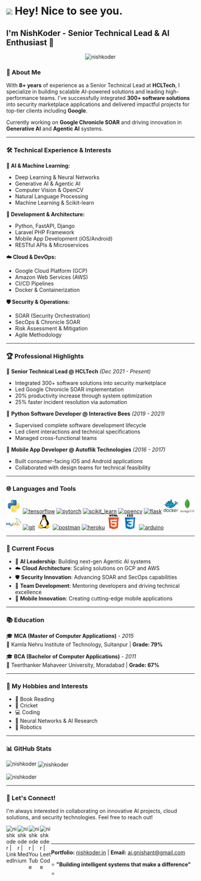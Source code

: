 # <img src="https://emojis.slackmojis.com/emojis/images/1531849430/4246/blob-sunglasses.gif?1531849430" width="30"/> Hey! Nice to see you.

## I'm NishKoder - Senior Technical Lead & AI Enthusiast 🚀

<p align="center">
  <img src="https://komarev.com/ghpvc/?username=nishkoder&label=Profile%20views&color=0e75b6&style=flat" alt="nishkoder" />
</p>

### 💫 About Me
With **8+ years** of experience as a Senior Technical Lead at **HCLTech**, I specialize in building scalable AI-powered solutions and leading high-performance teams. I've successfully integrated **300+ software solutions** into security marketplace applications and delivered impactful projects for top-tier clients including **Google**.

Currently working on **Google Chronicle SOAR** and driving innovation in **Generative AI** and **Agentic AI** systems.

---

### 🛠️ Technical Experience & Interests

**🤖 AI & Machine Learning:**
- Deep Learning & Neural Networks
- Generative AI & Agentic AI  
- Computer Vision & OpenCV
- Natural Language Processing
- Machine Learning & Scikit-learn

**🔧 Development & Architecture:**
- Python, FastAPI, Django
- Laravel PHP Framework
- Mobile App Development (iOS/Android)
- RESTful APIs & Microservices

**☁️ Cloud & DevOps:**
- Google Cloud Platform (GCP)
- Amazon Web Services (AWS)
- CI/CD Pipelines
- Docker & Containerization

**🛡️ Security & Operations:**
- SOAR (Security Orchestration)
- SecOps & Chronicle SOAR
- Risk Assessment & Mitigation
- Agile Methodology

---

### 🏆 Professional Highlights

🔹 **Senior Technical Lead @ HCLTech** *(Dec 2021 - Present)*
- Integrated 300+ software solutions into security marketplace
- Led Google Chronicle SOAR implementation
- 20% productivity increase through system optimization
- 25% faster incident resolution via automation

🔹 **Python Software Developer @ Interactive Bees** *(2019 - 2021)*
- Supervised complete software development lifecycle
- Led client interactions and technical specifications
- Managed cross-functional teams

🔹 **Mobile App Developer @ Autoflik Technologies** *(2016 - 2017)*
- Built consumer-facing iOS and Android applications
- Collaborated with design teams for technical feasibility

---

### 🌐 Languages and Tools

<p align="left">
<a href="https://www.python.org" target="_blank"><img src="https://raw.githubusercontent.com/devicons/devicon/master/icons/python/python-original.svg" alt="python" width="40" height="40"/></a>
<a href="https://www.tensorflow.org" target="_blank"><img src="https://www.vectorlogo.zone/logos/tensorflow/tensorflow-icon.svg" alt="tensorflow" width="40" height="40"/></a>
<a href="https://pytorch.org/" target="_blank"><img src="https://www.vectorlogo.zone/logos/pytorch/pytorch-icon.svg" alt="pytorch" width="40" height="40"/></a>
<a href="https://scikit-learn.org/" target="_blank"><img src="https://upload.wikimedia.org/wikipedia/commons/0/05/Scikit_learn_logo_small.svg" alt="scikit_learn" width="40" height="40"/></a>
<a href="https://opencv.org/" target="_blank"><img src="https://www.vectorlogo.zone/logos/opencv/opencv-icon.svg" alt="opencv" width="40" height="40"/></a>
<a href="https://flask.palletsprojects.com/" target="_blank"><img src="https://www.vectorlogo.zone/logos/pocoo_flask/pocoo_flask-icon.svg" alt="flask" width="40" height="40"/></a>
<a href="https://www.docker.com/" target="_blank"><img src="https://raw.githubusercontent.com/devicons/devicon/master/icons/docker/docker-original-wordmark.svg" alt="docker" width="40" height="40"/></a>
<a href="https://www.mongodb.com/" target="_blank"><img src="https://raw.githubusercontent.com/devicons/devicon/master/icons/mongodb/mongodb-original-wordmark.svg" alt="mongodb" width="40" height="40"/></a>
<a href="https://www.mysql.com/" target="_blank"><img src="https://raw.githubusercontent.com/devicons/devicon/master/icons/mysql/mysql-original-wordmark.svg" alt="mysql" width="40" height="40"/></a>
<a href="https://git-scm.com/" target="_blank"><img src="https://www.vectorlogo.zone/logos/git-scm/git-scm-icon.svg" alt="git" width="40" height="40"/></a>
<a href="https://www.linux.org/" target="_blank"><img src="https://raw.githubusercontent.com/devicons/devicon/master/icons/linux/linux-original.svg" alt="linux" width="40" height="40"/></a>
<a href="https://postman.com" target="_blank"><img src="https://www.vectorlogo.zone/logos/getpostman/getpostman-icon.svg" alt="postman" width="40" height="40"/></a>
<a href="https://heroku.com" target="_blank"><img src="https://www.vectorlogo.zone/logos/heroku/heroku-icon.svg" alt="heroku" width="40" height="40"/></a>
<a href="https://www.w3.org/html/" target="_blank"><img src="https://raw.githubusercontent.com/devicons/devicon/master/icons/html5/html5-original-wordmark.svg" alt="html5" width="40" height="40"/></a>
<a href="https://www.w3schools.com/css/" target="_blank"><img src="https://raw.githubusercontent.com/devicons/devicon/master/icons/css3/css3-original-wordmark.svg" alt="css3" width="40" height="40"/></a>
<a href="https://www.arduino.cc/" target="_blank"><img src="https://cdn.worldvectorlogo.com/logos/arduino-1.svg" alt="arduino" width="40" height="40"/></a>
</p>

---

### 🎯 Current Focus

- 🤖 **AI Leadership**: Building next-gen Agentic AI systems
- ☁️ **Cloud Architecture**: Scaling solutions on GCP and AWS  
- 🛡️ **Security Innovation**: Advancing SOAR and SecOps capabilities
- 👥 **Team Development**: Mentoring developers and driving technical excellence
- 📱 **Mobile Innovation**: Creating cutting-edge mobile applications

---

### 📚 Education

🎓 **MCA (Master of Computer Applications)** - *2015*  
📍 Kamla Nehru Institute of Technology, Sultanpur | **Grade: 79%**

🎓 **BCA (Bachelor of Computer Applications)** - *2011*  
📍 Teerthanker Mahaveer University, Moradabad | **Grade: 67%**

---

### 🎨 My Hobbies and Interests
* 📖 Book Reading
* 🏏 Cricket  
* 💻 Coding
* 🧠 Neural Networks & AI Research
* 🤖 Robotics

---

### 📊 GitHub Stats

<p><img align="left" src="https://github-readme-stats.vercel.app/api/top-langs?username=nishkoder&show_icons=true&locale=en&layout=compact" alt="nishkoder" /></p>

<p>&nbsp;<img align="center" src="https://github-readme-stats.vercel.app/api?username=nishkoder&show_icons=true&locale=en" alt="nishkoder" /></p>

<p><img align="center" src="https://github-readme-streak-stats.herokuapp.com/?user=nishkoder&" alt="nishkoder" /></p>

---

### 🤝 Let's Connect!

I'm always interested in collaborating on innovative AI projects, cloud solutions, and security technologies. Feel free to reach out!

[<img align="left" alt="nishkoder | LinkedIn" width="30px" src="https://img.icons8.com/color/48/000000/linkedin.png" />][linkedin]
[<img align="left" alt="nishkoder | Medium" width="30px" src="https://img.icons8.com/color/48/000000/medium.png" />][Medium]
[<img align="left" alt="nishkoder | YouTube" width="30px" src="https://www.vectorlogo.zone/logos/youtube/youtube-tile.svg" />][YouTube]
[<img align="left" alt="nishkoder | LeetCode" width="30px" src="https://user-images.githubusercontent.com/36547915/97088991-45da5d00-1652-11eb-900f-80d106540f4f.png" />][LeetCode]

<br><br>

---

**Portfolio:** [nishkoder.in](https://nishkoder.in/) | **Email:** ai.gnishant@gmail.com

⭐ **"Building intelligent systems that make a difference"** ⭐

[linkedin]: https://www.linkedin.com/in/nishant-gupta-0a8a7774/
[Medium]: https://medium.com/@nishkoder/
[YouTube]: https://www.youtube.com/channel/UCGHaAIXJiQA76M7DfmLRm_w
[LeetCode]: https://leetcode.com/gnish
